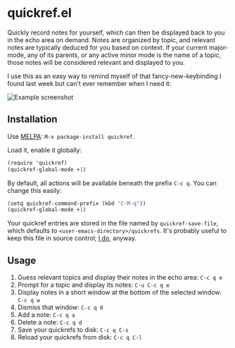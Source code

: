 # quickref.el

Quickly record notes for yourself, which can then be displayed back to
you in the echo area on demand. Notes are organized by topic, and
relevant notes are typically deduced for you based on context. If your
current major-mode, any of its parents, or any active minor mode is
the name of a topic, those notes will be considered relevant and
displayed to you.

I use this as an easy way to remind myself of that fancy-new-keybinding
I found last week but can't ever remember when I need it:

![Example screenshot](https://github.com/pd/quickref.el/raw/master/screenshot.png)

## Installation
Use [MELPA](https://github.com/milkypostman/melpa): `M-x package-install quickref`.

Load it, enable it globally:

~~~ scheme
(require 'quickref)
(quickref-global-mode +1)
~~~

By default, all actions will be available beneath the prefix `C-c q`. You can
change this easily:

~~~ scheme
(setq quickref-command-prefix (kbd "C-M-q"))
(quickref-global-mode +1)
~~~

Your quickref entries are stored in the file named by `quickref-save-file`,
which defaults to `<user-emacs-directory>/quickrefs`. It's probably useful
to keep this file in source control;
[I do](https://github.com/pd/dotfiles/blob/master/emacs.d/quickrefs),
anyway.

## Usage
1. Guess relevant topics and display their notes in the echo area: `C-c q e`
2. Prompt for a topic and display its notes: `C-u C-c q e`
3. Display notes in a short window at the bottom of the selected window: `C-c q w`
4. Dismiss that window: `C-c q 0`
5. Add a note: `C-c q a`
6. Delete a note: `C-c q d`
7. Save your quickrefs to disk: `C-c q C-s`
8. Reload your quickrefs from disk: `C-c q C-l`
